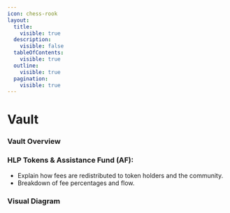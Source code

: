 ```yaml
---
icon: chess-rook
layout:
  title:
    visible: true
  description:
    visible: false
  tableOfContents:
    visible: true
  outline:
    visible: true
  pagination:
    visible: true
---
```


# Vault

### Vault Overview <a href="#vault-overview" id="vault-overview"></a>

### **HLP Tokens & Assistance Fund (AF):** <a href="#hlp-tokens-and-insurance-fund-af" id="hlp-tokens-and-insurance-fund-af"></a>

* Explain how fees are redistributed to token holders and the community.
* Breakdown of fee percentages and flow.

### **Visual Diagram** <a href="#visual-diagram" id="visual-diagram"></a>
